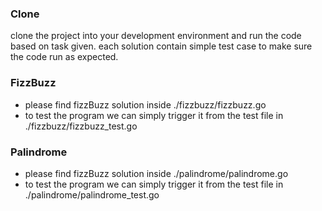 ### Clone

clone the project into your development environment and run the code based on task given.
each solution contain simple test case to make sure the code run as expected.

### FizzBuzz

- please find fizzBuzz solution inside ./fizzbuzz/fizzbuzz.go
- to test the program we can simply trigger it from the test file in ./fizzbuzz/fizzbuzz_test.go

### Palindrome

- please find fizzBuzz solution inside ./palindrome/palindrome.go
- to test the program we can simply trigger it from the test file in ./palindrome/palindrome_test.go

